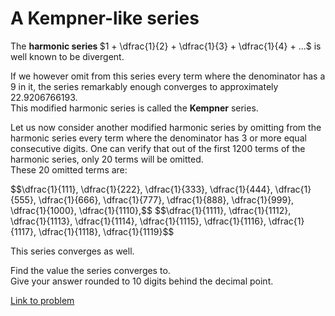 # A Kempner-like series

<p>The <b> harmonic series </b> $1 + \dfrac{1}{2} + \dfrac{1}{3} + \dfrac{1}{4} + ...$ is well known to be divergent.</p>

<p>If we however omit from this series every term where the denominator has a 9 in it, the series remarkably enough converges to approximately 22.9206766193.<br />
This modified harmonic series is called the <b>Kempner</b> series.</p>

<p>Let us now consider another modified harmonic series by omitting from the harmonic series every term where the denominator has 3 or more equal consecutive digits.
One can verify that out of the first 1200 terms of the harmonic series, only 20 terms will be omitted.<br />
These 20 omitted terms are:</p>
<p>$$\dfrac{1}{111}, \dfrac{1}{222}, \dfrac{1}{333}, \dfrac{1}{444}, \dfrac{1}{555}, \dfrac{1}{666}, \dfrac{1}{777}, \dfrac{1}{888}, \dfrac{1}{999}, \dfrac{1}{1000}, \dfrac{1}{1110},$$
$$\dfrac{1}{1111}, \dfrac{1}{1112}, \dfrac{1}{1113}, \dfrac{1}{1114}, \dfrac{1}{1115}, \dfrac{1}{1116}, \dfrac{1}{1117}, \dfrac{1}{1118}, \dfrac{1}{1119}$$</p>

<p>This series converges as well.</p>

<p>Find the value the series converges to.<br />
Give your answer rounded to 10 digits behind the decimal point.</p>

[Link to problem](https://projecteuler.net/problem=368)
